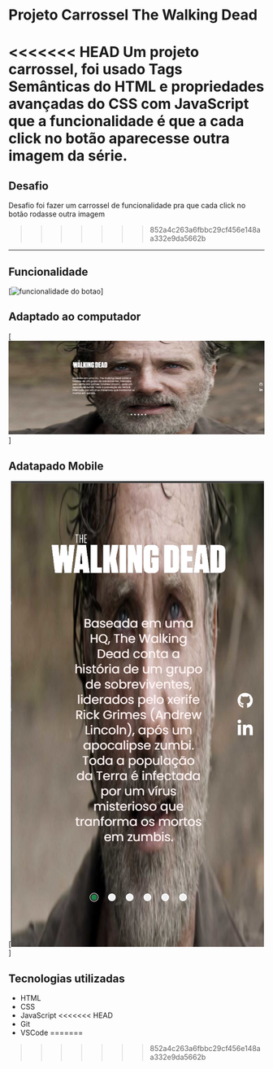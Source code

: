 # Projeto Carrossel The Walking Dead

<<<<<<< HEAD
Um projeto carrossel, foi usado Tags Semânticas do HTML e propriedades avançadas do CSS com JavaScript que a funcionalidade é que a cada click no botão aparecesse outra imagem da série.
=======
## Desafio 
Desafio foi fazer um carrossel de funcionalidade pra que cada click no botão rodasse outra imagem
>>>>>>> 852a4c263a6fbbc29cf456e148aa332e9da5662b

---

## Funcionalidade
[<img src="./design/interacaobotao.gif" alt="funcionalidade do botao">]

## Adaptado ao computador
[<img src="./design/desktop.png">]

## Adatapado Mobile
[<img src="./design/mobile.png">]

## Tecnologias utilizadas

- HTML
- CSS
- JavaScript
<<<<<<< HEAD
- Git
- VSCode
=======
>>>>>>> 852a4c263a6fbbc29cf456e148aa332e9da5662b
